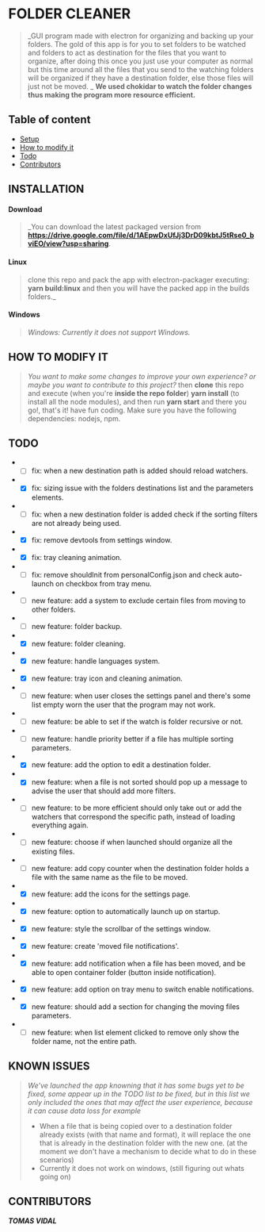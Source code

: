 # FOLDER CLEANER
> _GUI program made with electron for organizing and backing up your folders. The gold of this app is for you to set folders to be watched and folders to act as destination for the files that you want to organize, after doing this once you just use your computer as normal but this time around all the files that you send to the watching folders will be organized if they have a destination folder, else those files will just not be moved. _ 
__We used chokidar to watch the folder changes thus making the program more resource efficient.__

## Table of content
* [Setup](#INSTALLATION)
* [How to modify it](#HOW-TO-MODIFY-IT)
* [Todo](#TODO)
* [Contributors](#CONTRIBUTORS)

## INSTALLATION
#### Download
> _You can download the latest packaged version from **https://drive.google.com/file/d/1AEpwDxUfJj3DrD09kbtJ5tRse0_bviEO/view?usp=sharing**. 
#### Linux
> clone this repo and pack the app with electron-packager executing: **yarn build:linux** and then you will have the packed app in the builds folders._
#### Windows
> _Windows: Currently it does not support Windows._

## HOW TO MODIFY IT
> _You want to make some changes to improve your own experience? or maybe you want to contribute to this project?_ then **clone** this repo and execute (when you're **inside the repo folder**) **yarn install** (to install all the node modules), and then run **yarn start** and there you go!, that's it! have fun coding.
> Make sure you have the following dependencies: nodejs, npm.

## TODO
* - [ ] fix: when a new destination path is added should reload watchers.
* - [x] fix: sizing issue with the folders destinations list and the parameters elements.
* - [ ] fix: when a new destination folder is added check if the sorting filters are not already being used.
* - [x] fix: remove devtools from settings window.
* - [x] fix: tray cleaning animation.
* - [ ] fix: remove shouldInit from personalConfig.json and check auto-launch on checkbox from tray menu.
* - [ ] new feature: add a system to exclude certain files from moving to other folders.
* - [ ] new feature: folder backup.
* - [x] new feature: folder cleaning.
* - [x] new feature: handle languages system.
* - [x] new feature: tray icon and cleaning animation.
* - [ ] new feature: when user closes the settings panel and there's some list empty worn the user that the program may not work.
* - [ ] new feature: be able to set if the watch is folder recursive or not.
* - [ ] new feature: handle priority better if a file has multiple sorting parameters.
* - [x] new feature: add the option to edit a destination folder.
* - [x] new feature: when a file is not sorted should pop up a message to advise the user that should add more filters.
* - [ ] new feature: to be more efficient should only take out or add the watchers that correspond the specific path, instead of loading everything again.
* - [ ] new feature: choose if when launched should organize all the existing files.
* - [ ] new feature: add copy counter when the destination folder holds a file with the same name as the file to be moved.
* - [x] new feature: add the icons for the settings page.
* - [x] new feature: option to automatically launch up on startup.
* - [x] new feature: style the scrollbar of the settings window.
* - [x] new feature: create 'moved file notifications'.
* - [x] new feature: add notification when a file has been moved, and be able to open container folder (button inside notification).
* - [x] new feature: add option on tray menu to switch enable notifications.
* - [x] new feature: should add a section for changing the moving files parameters.
* - [ ] new feature: when list element clicked to remove only show the folder name, not the entire path.

## KNOWN ISSUES
> _We've launched the app knowning that it has some bugs yet to be fixed, some appear up in the TODO list to be fixed, but in this list we only included the ones that may affect the user experience, because it can cause data loss for example_
> * When a file that is being copied over to a destination folder already exists (with that name and format), it will replace the one that is already in the destination folder with the new one. (at the moment we don't have a mechanism to decide what to do in these scenarios)
> * Currently it does not work on windows, (still figuring out whats going on)

## CONTRIBUTORS
**_TOMAS VIDAL_**
